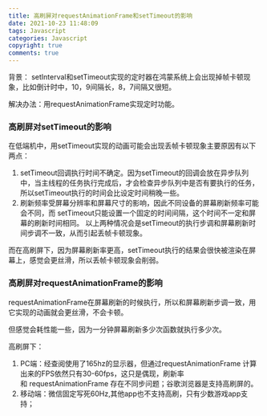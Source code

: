 ```yaml
---
title: 高刷屏对requestAnimationFrame和setTimeout的影响
date: 2021-10-23 11:48:09
tags: Javascript
categories: Javascript
copyright: true
comments: true
---
```


背景：
setInterval和setTimeout实现的定时器在鸿蒙系统上会出现掉帧卡顿现象，比如倒计时中，10，9间隔长，8，7间隔又很短。

解决办法：用requestAnimationFrame实现定时功能。

### 高刷屏对setTimeout的影响
在低端机中，用setTimeout实现的动画可能会出现丢帧卡顿现象主要原因有以下两点：
1. setTimeout回调执行时间不确定。因为setTimeout的回调会放在异步队列中，当主线程的任务执行完成后，才会检查异步队列中是否有要执行的任务，所以setTimeout执行的时间会比设定时间稍晚一些。
2. 刷新频率受屏幕分辨率和屏幕尺寸的影响，因此不同设备的屏幕刷新频率可能会不同，而 setTimeout只能设置一个固定的时间间隔，这个时间不一定和屏幕的刷新时间相同。
以上两种情况会是setTimeout的执行步调和屏幕刷新时间步调不一致，从而引起丢帧卡顿现象。

而在高刷屏下，因为屏幕刷新率更高，setTimeout执行的结果会很快被渲染在屏幕上，感觉会更丝滑，所以丢帧卡顿现象会削弱。

### 高刷屏对requestAnimationFrame的影响
requestAnimationFrame在屏幕刷新的时候执行，所以和屏幕刷新步调一致，用它实现的动画就会更丝滑，不会卡顿。

但感觉会耗性能一些，因为一分钟屏幕刷新多少次函数就执行多少次。


高刷屏下： 
1. PC端：经查阅使用了165hz的显示器，但通过requestAnimationFrame 计算出来的FPS依然只有30-60fps，这只是偶现，刷新率和 requestAnimationFrame 存在不同步问题；谷歌浏览器是支持高刷屏的。
2. 移动端：微信固定写死60Hz,其他app也不支持高刷，只有少数游戏app支持；
